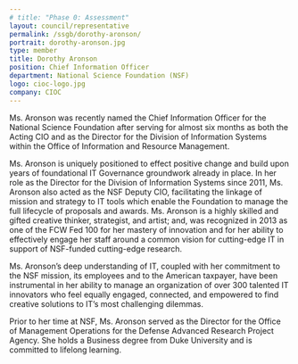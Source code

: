 ```yaml
---
# title: "Phase 0: Assessment"
layout: council/representative
permalink: /ssgb/dorothy-aronson/
portrait: dorothy-aronson.jpg
type: member
title: Dorothy Aronson
position: Chief Information Officer 
department: National Science Foundation (NSF)
logo: cioc-logo.jpg
company: CIOC
---
```


Ms. Aronson was recently named the Chief Information Officer for the National Science Foundation after serving for almost six months as both the Acting CIO and as the Director for the Division of Information Systems within the Office of Information and Resource Management.

Ms. Aronson is uniquely positioned to effect positive change and build upon years of foundational IT Governance groundwork already in place. In her role as the Director for the Division of Information Systems since 2011, Ms. Aronson also acted as the NSF Deputy CIO, facilitating the linkage of mission and strategy to IT tools which enable the Foundation to manage the full lifecycle of proposals and awards. Ms. Aronson is a highly skilled and gifted creative thinker, strategist, and artist; and, was recognized in 2013 as one of the FCW Fed 100 for her mastery of innovation and for her ability to effectively engage her staff around a common vision for cutting-edge IT in support of NSF-funded cutting-edge research. 

Ms. Aronson’s deep understanding of IT, coupled with her commitment to the NSF mission, its employees and to the American taxpayer, have been instrumental in her ability to manage an organization of over 300 talented IT innovators who feel equally engaged, connected, and empowered to find creative solutions to IT’s most challenging dilemmas.

Prior to her time at NSF, Ms. Aronson served as the Director for the Office of Management Operations for the Defense Advanced Research Project Agency. She holds a Business degree from Duke University and is committed to lifelong learning.
